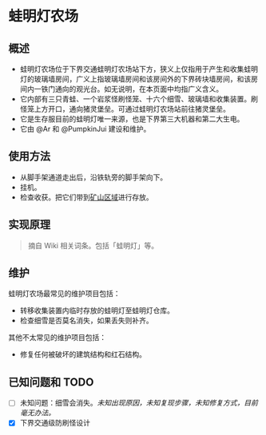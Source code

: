 # 蛙明灯农场

## 概述

- 蛙明灯农场位于下界交通蛙明灯农场站下方，狭义上仅指用于产生和收集蛙明灯的玻璃墙房间，广义上指玻璃墙房间和该房间外的下界砖块墙房间，和该房间内一铁门通向的观光台。如无说明，在本页面中均指广义含义。
- 它内部有三只青蛙、一个岩浆怪刷怪笼、十六个细雪、玻璃墙和收集装置。刷怪笼上方开口，通向猪灵堡垒。可通过蛙明灯农场站前往猪灵堡垒。
- 它是生存服目前的蛙明灯唯一来源，也是下界第三大机器和第二大生电。
- 它由 @Ar 和 @PumpkinJui 建设和维护。

## 使用方法

- 从脚手架通道走出后，沿铁轨旁的脚手架向下。
- 挂机。
- 检查收获。把它们带到[矿山区域](../diggings.md)进行存放。

## 实现原理

> 摘自 Wiki 相关词条。包括「蛙明灯」等。

## 维护

蛙明灯农场最常见的维护项目包括：

- 转移收集装置内临时存放的蛙明灯至蛙明灯仓库。
- 检查细雪是否莫名消失，如果丢失则补齐。

其他不太常见的维护项目包括：

- 修复任何被破坏的建筑结构和红石结构。

## 已知问题和 TODO

- [ ]  未知问题：细雪会消失。*未知出现原因，未知复现步骤，未知修复方式，目前毫无办法。*
- [x]  下界交通级防刷怪设计
